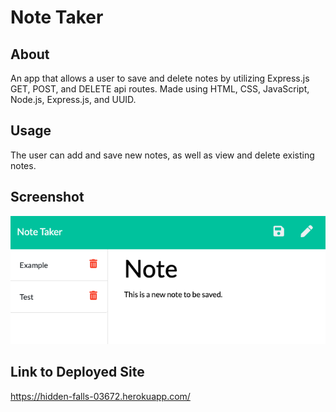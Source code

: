 # Note Taker

## About
An app that allows a user to save and delete notes by utilizing Express.js GET, POST, and DELETE api routes. Made using HTML, CSS, JavaScript, Node.js, Express.js, and UUID.

## Usage
The user can add and save new notes, as well as view and delete existing notes.

## Screenshot
![Note Taker App](./noteTakerScreenshot.png)

## Link to Deployed Site
https://hidden-falls-03672.herokuapp.com/